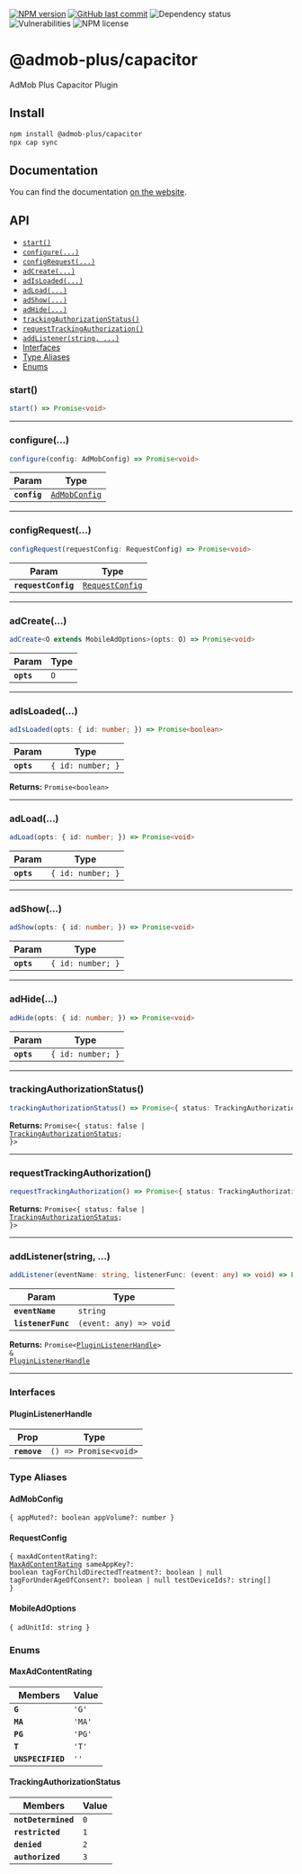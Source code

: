 [![NPM version](https://img.shields.io/npm/v/@admob-plus/capacitor.svg)](https://npmjs.org/package/@admob-plus/capacitor)
[![GitHub last commit](https://img.shields.io/github/last-commit/admob-plus/admob-plus)](https://github.com/admob-plus/admob-plus)
![Dependency status](https://img.shields.io/librariesio/release/npm/@admob-plus/capacitor)
![Vulnerabilities](https://img.shields.io/snyk/vulnerabilities/npm/@admob-plus/capacitor)
![NPM license](https://img.shields.io/npm/l/@admob-plus/capacitor)

# @admob-plus/capacitor

AdMob Plus Capacitor Plugin

## Install

```bash
npm install @admob-plus/capacitor
npx cap sync
```

## Documentation

You can find the documentation [on the website](https://admob-plus.github.io/docs/capacitor).

## API

<docgen-index>

* [`start()`](#start)
* [`configure(...)`](#configure)
* [`configRequest(...)`](#configrequest)
* [`adCreate(...)`](#adcreate)
* [`adIsLoaded(...)`](#adisloaded)
* [`adLoad(...)`](#adload)
* [`adShow(...)`](#adshow)
* [`adHide(...)`](#adhide)
* [`trackingAuthorizationStatus()`](#trackingauthorizationstatus)
* [`requestTrackingAuthorization()`](#requesttrackingauthorization)
* [`addListener(string, ...)`](#addlistenerstring)
* [Interfaces](#interfaces)
* [Type Aliases](#type-aliases)
* [Enums](#enums)

</docgen-index>

<docgen-api>
<!--Update the source file JSDoc comments and rerun docgen to update the docs below-->

### start()

```typescript
start() => Promise<void>
```

--------------------


### configure(...)

```typescript
configure(config: AdMobConfig) => Promise<void>
```

| Param        | Type                                                |
| ------------ | --------------------------------------------------- |
| **`config`** | <code><a href="#admobconfig">AdMobConfig</a></code> |

--------------------


### configRequest(...)

```typescript
configRequest(requestConfig: RequestConfig) => Promise<void>
```

| Param               | Type                                                    |
| ------------------- | ------------------------------------------------------- |
| **`requestConfig`** | <code><a href="#requestconfig">RequestConfig</a></code> |

--------------------


### adCreate(...)

```typescript
adCreate<O extends MobileAdOptions>(opts: O) => Promise<void>
```

| Param      | Type           |
| ---------- | -------------- |
| **`opts`** | <code>O</code> |

--------------------


### adIsLoaded(...)

```typescript
adIsLoaded(opts: { id: number; }) => Promise<boolean>
```

| Param      | Type                         |
| ---------- | ---------------------------- |
| **`opts`** | <code>{ id: number; }</code> |

**Returns:** <code>Promise&lt;boolean&gt;</code>

--------------------


### adLoad(...)

```typescript
adLoad(opts: { id: number; }) => Promise<void>
```

| Param      | Type                         |
| ---------- | ---------------------------- |
| **`opts`** | <code>{ id: number; }</code> |

--------------------


### adShow(...)

```typescript
adShow(opts: { id: number; }) => Promise<void>
```

| Param      | Type                         |
| ---------- | ---------------------------- |
| **`opts`** | <code>{ id: number; }</code> |

--------------------


### adHide(...)

```typescript
adHide(opts: { id: number; }) => Promise<void>
```

| Param      | Type                         |
| ---------- | ---------------------------- |
| **`opts`** | <code>{ id: number; }</code> |

--------------------


### trackingAuthorizationStatus()

```typescript
trackingAuthorizationStatus() => Promise<{ status: TrackingAuthorizationStatus | false; }>
```

**Returns:** <code>Promise&lt;{ status: false | <a href="#trackingauthorizationstatus">TrackingAuthorizationStatus</a>; }&gt;</code>

--------------------


### requestTrackingAuthorization()

```typescript
requestTrackingAuthorization() => Promise<{ status: TrackingAuthorizationStatus | false; }>
```

**Returns:** <code>Promise&lt;{ status: false | <a href="#trackingauthorizationstatus">TrackingAuthorizationStatus</a>; }&gt;</code>

--------------------


### addListener(string, ...)

```typescript
addListener(eventName: string, listenerFunc: (event: any) => void) => Promise<PluginListenerHandle> & PluginListenerHandle
```

| Param              | Type                                 |
| ------------------ | ------------------------------------ |
| **`eventName`**    | <code>string</code>                  |
| **`listenerFunc`** | <code>(event: any) =&gt; void</code> |

**Returns:** <code>Promise&lt;<a href="#pluginlistenerhandle">PluginListenerHandle</a>&gt; & <a href="#pluginlistenerhandle">PluginListenerHandle</a></code>

--------------------


### Interfaces


#### PluginListenerHandle

| Prop         | Type                                      |
| ------------ | ----------------------------------------- |
| **`remove`** | <code>() =&gt; Promise&lt;void&gt;</code> |


### Type Aliases


#### AdMobConfig

<code>{ appMuted?: boolean appVolume?: number }</code>


#### RequestConfig

<code>{ maxAdContentRating?: <a href="#maxadcontentrating">MaxAdContentRating</a> sameAppKey?: boolean tagForChildDirectedTreatment?: boolean | null tagForUnderAgeOfConsent?: boolean | null testDeviceIds?: string[] }</code>


#### MobileAdOptions

<code>{ adUnitId: string }</code>


### Enums


#### MaxAdContentRating

| Members           | Value             |
| ----------------- | ----------------- |
| **`G`**           | <code>'G'</code>  |
| **`MA`**          | <code>'MA'</code> |
| **`PG`**          | <code>'PG'</code> |
| **`T`**           | <code>'T'</code>  |
| **`UNSPECIFIED`** | <code>''</code>   |


#### TrackingAuthorizationStatus

| Members             | Value          |
| ------------------- | -------------- |
| **`notDetermined`** | <code>0</code> |
| **`restricted`**    | <code>1</code> |
| **`denied`**        | <code>2</code> |
| **`authorized`**    | <code>3</code> |

</docgen-api>
